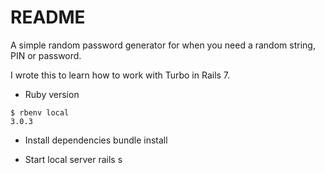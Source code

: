 # README

A simple random password generator for when you need a random string, PIN or password.

I wrote this to learn how to work with Turbo in Rails 7.

* Ruby version
```
$ rbenv local
3.0.3
```

* Install dependencies
bundle install

* Start local server
rails s